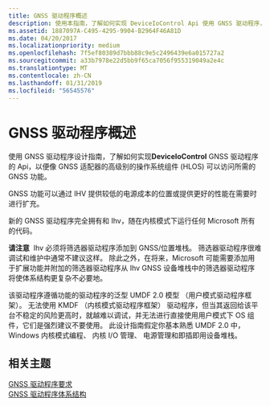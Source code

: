 ```yaml
---
title: GNSS 驱动程序概述
description: 使用本指南，了解如何实现 DeviceIoControl Api 使用 GNSS 驱动程序，以便像 GNSS 适配器 HLOS 可以访问 GNSS 功能。
ms.assetid: 1887097A-C495-4295-9904-B2964F46A81D
ms.date: 04/20/2017
ms.localizationpriority: medium
ms.openlocfilehash: 7f5ef80389d7bbb88c9e5c2496439e6a015727a2
ms.sourcegitcommit: a33b7978e22d5bb9f65ca7056f955319049a2e4c
ms.translationtype: MT
ms.contentlocale: zh-CN
ms.lasthandoff: 01/31/2019
ms.locfileid: "56545576"
---
```

# <a name="gnss-driver-overview"></a>GNSS 驱动程序概述


使用 GNSS 驱动程序设计指南，了解如何实现**DeviceIoControl** GNSS 驱动程序的 Api，以便像 GNSS 适配器的高级别的操作系统组件 (HLOS) 可以访问所需的 GNSS 功能。

GNSS 功能可以通过 IHV 提供较低的电源成本的位置或提供更好的性能在需要时进行扩充。

新的 GNSS 驱动程序完全拥有和 Ihv，随在内核模式下运行任何 Microsoft 所有的代码。

**请注意**  Ihv 必须将筛选器驱动程序添加到 GNSS/位置堆栈。 筛选器驱动程序很难调试和维护中通常不建议这样。 除此之外，在将来，Microsoft 可能需要添加用于扩展功能并附加的筛选器驱动程序从 Ihv GNSS 设备堆栈中的筛选器驱动程序将使体系结构更复杂不必要地。

 

该驱动程序遵循功能的驱动程序的泛型 UMDF 2.0 模型 （用户模式驱动程序框架）。 无法使用 KMDF （内核模式驱动程序框架） 驱动程序，但当其返回给该平台不稳定的风险更高时，就越难以调试，并无法进行直接使用用户模式下 OS 组件，它们是强烈建议不要使用。
此设计指南假定你基本熟悉 UMDF 2.0 中，Windows 内核模式编程、 内核 I/O 管理、 电源管理和即插即用设备堆栈。

## <a name="related-topics"></a>相关主题
[GNSS 驱动程序要求](gnss-driver-requirements.md)  
[GNSS 驱动程序体系结构](gnss-driver-architecture.md)  



